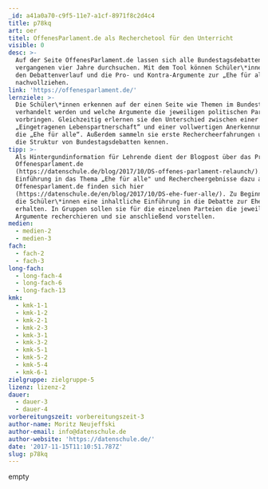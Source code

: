 ```yaml
---
_id: a41a0a70-c9f5-11e7-a1cf-8971f8c2d4c4
title: p78kq
art: oer
titel: OffenesParlament.de als Recherchetool für den Unterricht
visible: 0
desc: >-
  Auf der Seite OffenesParlament.de lassen sich alle Bundestagsdebatten der
  vergangenen vier Jahre durchsuchen. Mit dem Tool können Schüler\*innen z.B.
  den Debattenverlauf und die Pro- und Kontra-Argumente zur „Ehe für alle“
  nachvollziehen.
link: 'https://offenesparlament.de/'
lernziele: >-
  Die Schüler\*innen erkennen auf der einen Seite wie Themen im Bundestag
  verhandelt werden und welche Argumente die jeweiligen politischen Parteien
  vorbringen. Gleichzeitig erlernen sie den Unterschied zwischen einer
  „Eingetragenen Lebenspartnerschaft“ und einer vollwertigen Anerkennung durch
  die „Ehe für alle“. Außerdem sammeln sie erste Rechercheerfahrungen und lernen
  die Struktur von Bundestagsdebatten kennen.
tipp: >-
  Als Hintergundinformation für Lehrende dient der Blogpost über das Projekt
  Offenesparlament.de
  (https://datenschule.de/blog/2017/10/DS-offenes-parlament-relaunch/). Eine
  Einführung in das Thema „Ehe für alle" und Rechercheergebnisse dazu auf
  Offenesparlament.de finden sich hier
  (https://datenschule.de/en/blog/2017/10/DS-ehe-fuer-alle/). Zu Beginn sollten
  die Schüler\*innen eine inhaltliche Einführung in die Debatte zur Ehe für alle
  erhalten. In Gruppen sollen sie für die einzelnen Parteien die jeweiligen
  Argumente recherchieren und sie anschließend vorstellen.
medien:
  - medien-2
  - medien-3
fach:
  - fach-2
  - fach-3
long-fach:
  - long-fach-4
  - long-fach-6
  - long-fach-13
kmk:
  - kmk-1-1
  - kmk-1-2
  - kmk-2-1
  - kmk-2-3
  - kmk-3-1
  - kmk-3-2
  - kmk-5-1
  - kmk-5-2
  - kmk-5-4
  - kmk-6-1
zielgruppe: zielgruppe-5
lizenz: lizenz-2
dauer:
  - dauer-3
  - dauer-4
vorbereitungszeit: vorbereitungszeit-3
author-name: Moritz Neujeffski
author-email: info@datenschule.de
author-website: 'https://datenschule.de/'
date: '2017-11-15T11:10:51.787Z'
slug: p78kq
---
```

empty
